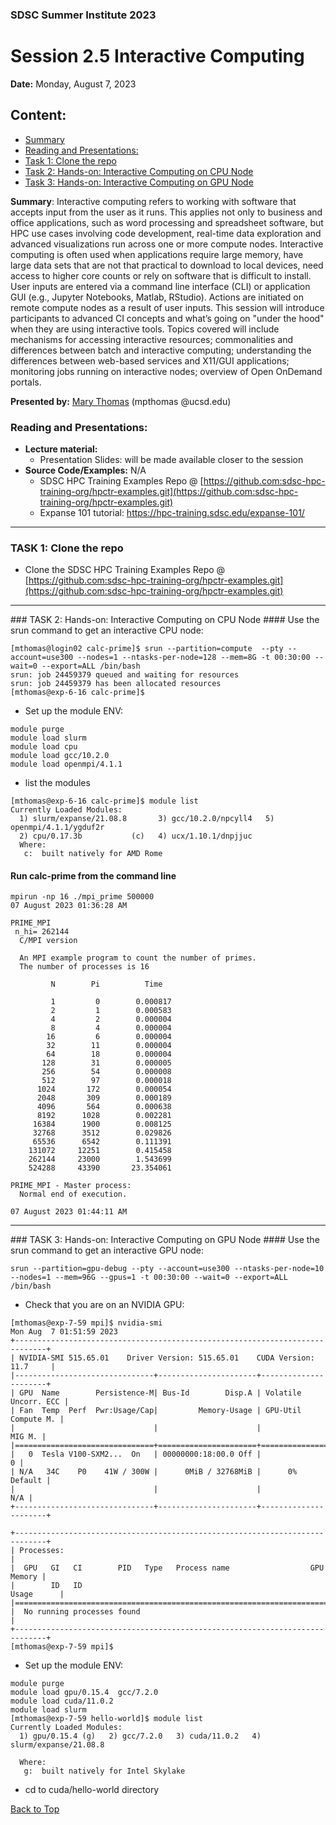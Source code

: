 ### SDSC Summer Institute 2023
# Session 2.5 Interactive Computing

**Date:** Monday, August 7, 2023

## Content:<a name="top">
* [Summary](summary)
* [Reading and Presentations:](docs)
* [Task 1: Clone the repo](#task1)
* [Task 2: Hands-on: Interactive Computing on CPU Node](#task2)
* [Task 3: Hands-on: Interactive Computing on GPU Node](#task3)

**Summary**: Interactive computing refers to working with software that accepts input from the user as it runs. This applies not only to business and office applications, such as word processing and spreadsheet software, but HPC use cases involving code development, real-time data exploration and advanced visualizations run across one or more compute nodes. Interactive computing is often used when applications require large memory, have large data sets that are not that practical to download to local devices, need access to higher core counts or rely on software that is difficult to install. User inputs are entered via a command line interface (CLI) or application GUI (e.g., Jupyter Notebooks, Matlab, RStudio). Actions are initiated on remote compute nodes as a result of user inputs.  This session will introduce participants to advanced CI concepts and what’s going on "under the hood" when they are using interactive tools.  Topics covered will include mechanisms for accessing interactive resources; commonalities and differences between batch and interactive computing; understanding the differences between web-based services and X11/GUI applications; monitoring jobs running on interactive nodes; overview of Open OnDemand portals.

**Presented by:** [Mary Thomas](https://www.sdsc.edu/research/researcher_spotlight/thomas_mary.html) (mpthomas @ucsd.edu)

### Reading and Presentations: <a name="docs"></a>
* **Lecture material:**
   * Presentation Slides: will be made available closer to the session
* **Source Code/Examples:** N/A
   * SDSC HPC Training Examples Repo @ [https://github.com:sdsc-hpc-training-org/hpctr-examples.git](https://github.com:sdsc-hpc-training-org/hpctr-examples.git)
   * Expanse 101 tutorial: https://hpc-training.sdsc.edu/expanse-101/


<hr>

### TASK 1: Clone the repo <a name="task1"></a>
   * Clone the  SDSC HPC Training Examples Repo @ [https://github.com:sdsc-hpc-training-org/hpctr-examples.git](https://github.com:sdsc-hpc-training-org/hpctr-examples.git)

<hr>
### TASK 2: Hands-on: Interactive Computing on CPU Node <a name="task2"></a>
#### Use the srun command to get an interactive CPU node:

```
[mthomas@login02 calc-prime]$ srun --partition=compute  --pty --account=use300 --nodes=1 --ntasks-per-node=128 --mem=8G -t 00:30:00 --wait=0 --export=ALL /bin/bash
srun: job 24459379 queued and waiting for resources
srun: job 24459379 has been allocated resources
[mthomas@exp-6-16 calc-prime]$
```

* Set up the module ENV:

```
module purge 
module load slurm
module load cpu
module load gcc/10.2.0
module load openmpi/4.1.1
```

* list the modules

```
[mthomas@exp-6-16 calc-prime]$ module list
Currently Loaded Modules:
  1) slurm/expanse/21.08.8       3) gcc/10.2.0/npcyll4   5) openmpi/4.1.1/ygduf2r
  2) cpu/0.17.3b           (c)   4) ucx/1.10.1/dnpjjuc
  Where:
   c:  built natively for AMD Rome
```

#### Run calc-prime from the command line

```
mpirun -np 16 ./mpi_prime 500000
07 August 2023 01:36:28 AM

PRIME_MPI
 n_hi= 262144
  C/MPI version

  An MPI example program to count the number of primes.
  The number of processes is 16

         N        Pi          Time

         1         0        0.000817
         2         1        0.000583
         4         2        0.000004
         8         4        0.000004
        16         6        0.000004
        32        11        0.000004
        64        18        0.000004
       128        31        0.000005
       256        54        0.000008
       512        97        0.000018
      1024       172        0.000054
      2048       309        0.000189
      4096       564        0.000638
      8192      1028        0.002281
     16384      1900        0.008125
     32768      3512        0.029826
     65536      6542        0.111391
    131072     12251        0.415458
    262144     23000        1.543699
    524288     43390       23.354061

PRIME_MPI - Master process:
  Normal end of execution.

07 August 2023 01:44:11 AM
```

<hr>
### TASK 3: Hands-on: Interactive Computing on GPU Node <a name="task1"></a>
#### Use the srun command to get an interactive GPU node:

```
srun --partition=gpu-debug --pty --account=use300 --ntasks-per-node=10 --nodes=1 --mem=96G --gpus=1 -t 00:30:00 --wait=0 --export=ALL /bin/bash
```

* Check that you are on an NVIDIA GPU:

```
[mthomas@exp-7-59 mpi]$ nvidia-smi
Mon Aug  7 01:51:59 2023       
+-----------------------------------------------------------------------------+
| NVIDIA-SMI 515.65.01    Driver Version: 515.65.01    CUDA Version: 11.7     |
|-------------------------------+----------------------+----------------------+
| GPU  Name        Persistence-M| Bus-Id        Disp.A | Volatile Uncorr. ECC |
| Fan  Temp  Perf  Pwr:Usage/Cap|         Memory-Usage | GPU-Util  Compute M. |
|                               |                      |               MIG M. |
|===============================+======================+======================|
|   0  Tesla V100-SXM2...  On   | 00000000:18:00.0 Off |                    0 |
| N/A   34C    P0    41W / 300W |      0MiB / 32768MiB |      0%      Default |
|                               |                      |                  N/A |
+-------------------------------+----------------------+----------------------+
                                                                               
+-----------------------------------------------------------------------------+
| Processes:                                                                  |
|  GPU   GI   CI        PID   Type   Process name                  GPU Memory |
|        ID   ID                                                   Usage      |
|=============================================================================|
|  No running processes found                                                 |
+-----------------------------------------------------------------------------+
[mthomas@exp-7-59 mpi]$ 
```

* Set up the module ENV:

```
module purge
module load gpu/0.15.4  gcc/7.2.0
module load cuda/11.0.2
module load slurm
[mthomas@exp-7-59 hello-world]$ module list
Currently Loaded Modules:
  1) gpu/0.15.4 (g)   2) gcc/7.2.0   3) cuda/11.0.2   4) slurm/expanse/21.08.8

  Where:
   g:  built natively for Intel Skylake
```

* cd to cuda/hello-world directory







[Back to Top](#top)

